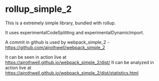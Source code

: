 # rollup_simple_2

This is a extremely simple library, bundled with rollup.

It uses experimentalCodeSplitting and experimentalDynamicImport.

A commit in github is used by webpack_simple_2 - https://github.com/ajrothwell/webpack_simple_2

It can be seen in action live at https://ajrothwell.github.io/webpack_simple_2/dist/
It can be analyzed in action live at https://ajrothwell.github.io/webpack_simple_2/dist/statistics.html

